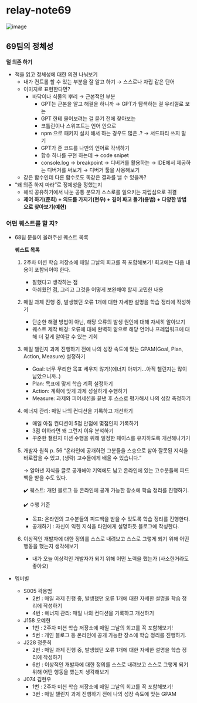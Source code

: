 # relay-note69

![image](https://github.com/user-attachments/assets/cabd928d-43db-4722-a773-7cdbcfc7f413)

## 69팀의 정체성
  **덜 의존 하기**
  
- 책을 읽고 정체성에 대한 의견 나눠보기
    - 내가 컨트롤 할 수 있는 부분을 잘 알고 하기 → 스스로나 자립 같은 단어
    - 이미지로 표현한다면?
        - 바닥이나 식물의 뿌리 → 근본적인 부분
            - GPT는 근본을 알고 해결을 하니까 → GPT가 탐색하는 걸 우리껄로 보는
            - GPT 한테 물어보려는 걸 묻기 전에 찾아보는
            - 코틀린이나 스위프트는 언어 안으로
            - npm 으로 패키지 설치 해서 하는 경우도 많은..? → 서드파티 쓰지 말기
            - GPT가 준 코드를 나만의 언어로 각색하기
            - 함수 하나를 구현 하는데 → code snipet
            - console.log → breakpoint → 디버거를 활용하는 → IDE에서 제공하는 디버거를 써보기 → 디버거 툴을 사용해보기
    - 같은 함수인데 다른 함수로도 똑같은 결과를 낼 수 있을까?
- “왜 의존 하지 마라”로 정체성을 정했는지
    - 해석 공유하기에서 나눈 공통 분모가 스스로를 일으키는 자립심으로 귀결
    - **제어 하기(준희) + 의도를 가지기(현우) + 깊이 파고 들기(용범) + 다양한 방법으로 찾아보기(예현)**

### 어떤 퀘스트를 할 지?

- 68팀 분들이 올려주신 퀘스트 목록
    
    **퀘스트 목록**
    
    1. 2주차 미션 학습 저장소에 매일 그날의 회고를 꼭 포함해보기! 회고에는 다음 내용이 포함되어야 한다.
        - 잘했다고 생각하는 점
        - 아쉬웠던 점, 그리고 그것을 어떻게 보완해야 할지 고민한 내용
    2. 매일 과제 진행 중, 발생했던 오류 1개에 대한 자세한 설명을 학습 정리에 작성하기
        - 단순한 해결 방법이 아닌, 해당 오류의 발생 원인에 대해 자세히 알아보기
        - 퀘스트 제작 배경: 오류에 대해 완벽히 앎으로 해당 언어나 프레임워크에 대해 더 깊게 알아갈 수 있는 기회
    3. 매일 챌린지 과제 진행하기 전에 나의 성장 속도에 맞는 GPAM(Goal, Plan, Action, Measure) 설정하기
        - Goal: 너무 무리한 목표 세우지 않기!(에너지 아끼기…아직 챌린지는 많이 남았으니까..)
        - Plan: 목표에 맞게 학습 계획 설정하기
        - Action: 계획에 맞게 과제 성실하게 수행하기
        - Measure: 과제와 피어세션을 끝낸 후 스스로 평가해서 나의 성장 측정하기
    4. 에너지 관리: 매일 나의 컨디션을 기록하고 개선하기
        - 매일 아침 컨디션이 5점 만점에 몇점인지 기록하기
        - 3점 이하라면 왜 그런지 이유 분석하기
        - 꾸준한 챌린지 미션 수행을 위해 일정한 페이스를 유지하도록 개선해나가기
    5. 개발자 원칙 p. 56 “온라인에 공개하면 그분들을 스승으로 삼아 잘못된 지식을 바로잡을 수 있고, (생략) 고수들에게 배울 수 있습니다.”
        
        → 알아낸 지식을 글로 공개해야 기억에도 남고 온라인에 있는 고수분들께 피드백을 받을 수도 있다.
        
        ✔️ 퀘스트: 개인 블로그 등 온라인에 공개 가능한 장소에 학습 정리를 진행하기.
        
        ✔️ 수행 기준
        
        - 목표: 온라인의 고수분들의 피드백을 받을 수 있도록 학습 정리를 진행한다.
        - 공개하기 : 자신이 익힌 지식을 타인에게 설명하듯 블로그에 작성한다.
    6. 이상적인 개발자에 대한 정의를 스스로 내려보고 스스로 그렇게 되기 위해 어떤 행동을 했는지 생각해보기
        - 내가 오늘 이상적인 개발자가 되기 위해 어떤 노력을 했는가 (사소한거라도 좋아요)
- 멤버별
    - S005 곽용범
        - 2번 : 매일 과제 진행 중, 발생했던 오류 1개에 대한 자세한 설명을 학습 정리에 작성하기
        - 4번 : 에너지 관리: 매일 나의 컨디션을 기록하고 개선하기
    - J158 오예현
        - 1번 : 2주차 미션 학습 저장소에 매일 그날의 회고를 꼭 포함해보기!
        - 5번 : 개인 블로그 등 온라인에 공개 가능한 장소에 학습 정리를 진행하기.
    - J228 정준희
        - 2번 : 매일 과제 진행 중, 발생했던 오류 1개에 대한 자세한 설명을 학습 정리에 작성하기
        - 6번 : 이상적인 개발자에 대한 정의를 스스로 내려보고 스스로 그렇게 되기 위해 어떤 행동을 했는지 생각해보기
    - J074 김현우
        - 1번 : 2주차 미션 학습 저장소에 매일 그날의 회고를 꼭 포함해보기!
        - 3번 : 매일 챌린지 과제 진행하기 전에 나의 성장 속도에 맞는 GPAM
